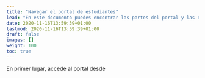```yaml
---
title: "Navegar el portal de estudiantes"
lead: "En este documento puedes encontrar las partes del portal y las diferentes pantallas en las que puedes navegar. El contenido del portal responde al tamaño de la pantalla en particular que uses. La aplicación móvil también cuenta con las secciones y elementos de navegación que se detallan aquí."
date: 2020-11-16T13:59:39+01:00
lastmod: 2020-11-16T13:59:39+01:00
draft: false
images: []
weight: 100
toc: true
---
```

En primer lugar, accede al portal desde